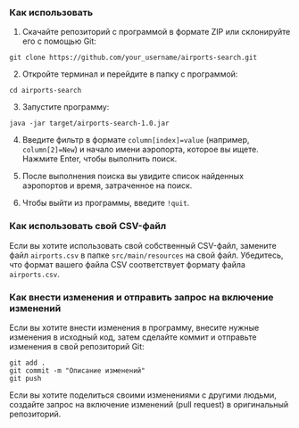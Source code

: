 ### Как использовать

1. Скачайте репозиторий с программой в формате ZIP или склонируйте его с помощью Git:

```
git clone https://github.com/your_username/airports-search.git
```

2. Откройте терминал и перейдите в папку с программой:

```
cd airports-search
```

3. Запустите программу:

```
java -jar target/airports-search-1.0.jar
```

4. Введите фильтр в формате `column[index]=value` (например, `column[2]=New`) и начало имени аэропорта, которое вы ищете. Нажмите Enter, чтобы выполнить поиск.

5. После выполнения поиска вы увидите список найденных аэропортов и время, затраченное на поиск.

6. Чтобы выйти из программы, введите `!quit`.



### Как использовать свой CSV-файл

Если вы хотите использовать свой собственный CSV-файл, замените файл `airports.csv` в папке `src/main/resources` на свой файл. Убедитесь, что формат вашего файла CSV соответствует формату файла `airports.csv`.

### Как внести изменения и отправить запрос на включение изменений

Если вы хотите внести изменения в программу, внесите нужные изменения в исходный код, затем сделайте коммит и отправьте изменения в свой репозиторий Git:

```
git add .
git commit -m "Описание изменений"
git push
```

Если вы хотите поделиться своими изменениями с другими людьми, создайте запрос на включение изменений (pull request) в оригинальный репозиторий.